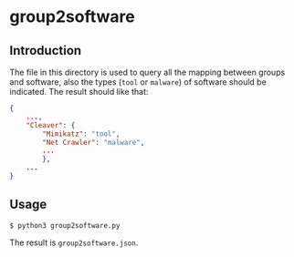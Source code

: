 # group2software

## Introduction
The file in this directory is used to query all the mapping between groups and software, also the types (`tool` or `malware`) of software should be indicated. The result should like that:

```json
{
    ...,
    "Cleaver": {
        "Mimikatz": "tool",
        "Net Crawler": "malware",
        ...
        },
    ...
}
```

## Usage

```shell
$ python3 group2software.py
```
The result is `group2software.json`.